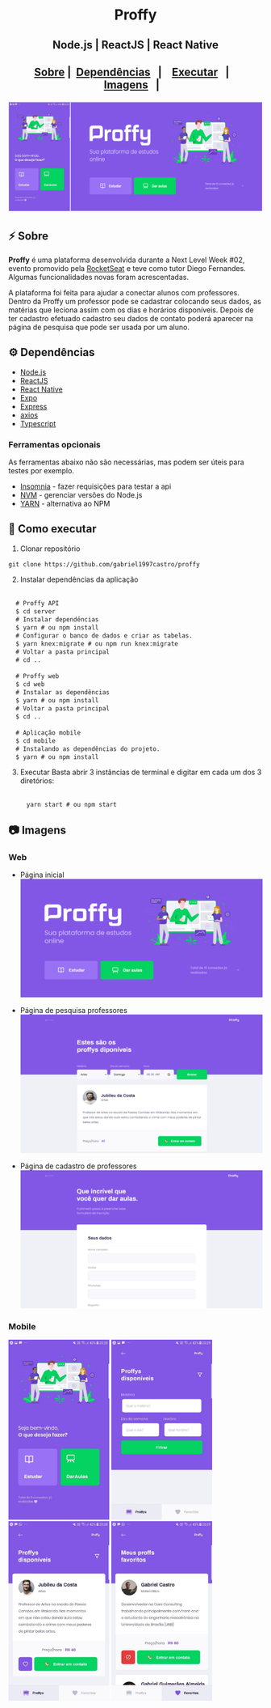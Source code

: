 <h1 align="center">
     Proffy
</h1>
<h2 align="center"> Node.js | ReactJS | React Native <h2>
<p align="center">
  <a href="#zap-sobre">Sobre</a>&nbsp;|&nbsp;
  <a href="#gear-dependências">Dependências</a>&nbsp;&nbsp;&nbsp;|&nbsp;&nbsp;&nbsp;
  <a href="#rocket-como-executar">Executar</a>&nbsp;&nbsp;&nbsp;|&nbsp;&nbsp;&nbsp;
  <a href="#camera-imagens">Imagens</a>&nbsp;&nbsp;&nbsp;|&nbsp;&nbsp;&nbsp;
</p>
 
![Proffy](https://github.com/gabriel1997castro/proffy/blob/master/assets/cover.PNG?raw=true)

## :zap: Sobre

**Proffy** é uma plataforma desenvolvida durante a Next Level Week #02, evento promovido pela [RocketSeat](https://rocketseat.com.br/) e teve como tutor Diego Fernandes.
Algumas funcionalidades novas foram acrescentadas.

A plataforma foi feita para ajudar a conectar alunos com professores. 
Dentro da Proffy um professor pode se cadastrar colocando seus dados, as matérias que leciona assim com os dias e horários disponíveis.
Depois de ter cadastro efetuado cadastro seu dados de contato poderá aparecer na página de pesquisa que pode ser usada por um aluno.


## :gear: Dependências

-  [Node.js](https://nodejs.org/en/)
-  [ReactJS](https://reactjs.org/)
-  [React Native](http://facebook.github.io/react-native/)
-  [Expo](https://expo.io/)
-  [Express](https://expressjs.com/)
-  [axios](https://github.com/axios/axios)
-  [Typescript](https://www.typescriptlang.org/)

### Ferramentas opcionais
As ferramentas abaixo não são necessárias, mas podem ser úteis para testes por exemplo.
- [Insomnia](https://insomnia.rest/) - fazer requisições para testar a api
- [NVM](https://github.com/nvm-sh/nvm) - gerenciar versões do Node.js
- [YARN](https://yarnpkg.com/) - alternativa ao NPM

## :rocket: Como executar
1. Clonar repositório

<pre><code>git clone https://github.com/gabriel1997castro/proffy</code></pre>

2. Instalar dependências da aplicação

<pre><code>
  # Proffy API
  $ cd server
  # Instalar dependências
  $ yarn # ou npm install
  # Configurar o banco de dados e criar as tabelas.
  $ yarn knex:migrate # ou npm run knex:migrate
  # Voltar a pasta principal
  # cd ..
  
  # Proffy web
  $ cd web
  # Instalar as dependências
  $ yarn # ou npm install
  # Voltar a pasta principal
  $ cd ..

  # Aplicação mobile
  $ cd mobile
  # Instalando as dependências do projeto.
  $ yarn # ou npm install
</code></pre>

3. Executar
     Basta abrir 3 instâncias de terminal e digitar em cada um dos 3 diretórios:
<pre><code>
     yarn start # ou npm start
</code></pre>

## :camera: Imagens

### Web

* Página inicial
![Página incial do proffy](https://github.com/gabriel1997castro/proffy/blob/master/assets/web1.PNG?raw=true)


* Página de pesquisa professores
![Pesquisa](https://github.com/gabriel1997castro/proffy/blob/master/assets/web2.PNG?raw=true)


* Página de cadastro de professores
![Cadastro](https://github.com/gabriel1997castro/proffy/blob/master/assets/web3.PNG?raw=true)

### Mobile
<div class="display=flex; justify-content=space-between;">
     <img src="./assets/mobile1.jpg" alt="Tela inicial" width="200" />
     <img src="./assets/mobile2.jpg" alt="Tela de pesquisa" width="200" />
     <img src="./assets/mobile3.jpg" alt="Professores disponíveis" width="200" />
     <img src="./assets/mobile4.jpg" alt="Professores favoritos" width="200" />
</div>


